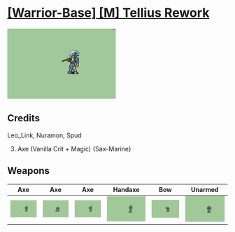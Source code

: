 # [\[Warrior-Base\] \[M\] Tellius Rework](./)

<img src="./3.%20Axe/Axe_000.png" alt="[Warrior-Base] [M] Tellius Rework standing" />

## Credits

Leo_Link, Nuramon, Spud

3. Axe (Vanilla Crit + Magic) {Sax-Marine}

## Weapons


|Axe |Axe |Axe |Handaxe |Bow |Unarmed |
|  :---: | :---: | :---: | :---: | :---: | :---: |
| <img alt="Axe animation" src="./3.%20Axe/Axe.gif" /> | <img alt="Axe animation" src="./3.%20Axe%20(Alt%20Attack)/Axe.gif" /> | <img alt="Axe animation" src="./3.%20Axe%20(Vanilla%20Crit%20+%20Magic)/Axe.gif" /> | <img alt="Handaxe animation" src="./4.%20Handaxe/Handaxe.gif" /> | <img alt="Bow animation" src="./5.%20Bow/Bow.gif" /> | <img alt="Unarmed animation" src="./8.%20Unarmed/Unarmed.gif" /> |
